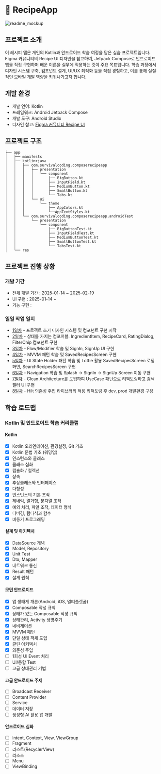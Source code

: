 
# 🥘 RecipeApp

![readme_mockup](https://encrypted-tbn0.gstatic.com/images?q=tbn:ANd9GcTbhpaoXKgXZTVw4AxUc4C_yraC6Hk4REjokNcQgujEKCNDnnufYzAbZ7JEnA2KH0FseiU&usqp=CAU)

## 프로젝트 소개

이 레시피 앱은 개인의 Kotlin과 안드로이드 학습 여정을 담은 실습 프로젝트입니다. 
Figma 커뮤니티의 Recipe UI 디자인을 참고하여, Jetpack Compose로 안드로이드 앱을 직접 구현하며 배운 이론을 실무에 적용하는 것이 주요 목표입니다.
학습 과정에서 디자인 시스템 구축, 컴포넌트 설계, UI/UX 최적화 등을 직접 경험하고, 이를 통해 실질적인 모바일 개발 역량을 키워나가고자 합니다.

## 개발 환경

- 개발 언어: Kotlin
- 프레임워크: Android Jetpack Compose 
- 개발 도구: Android Studio
- 디자인 참고: [Figma 커뮤니티 Recipe UI](https://www.figma.com/community/file/1117253657372214910/food-recipe-app)

## 프로젝트 구조

```
├── app
│   ├── manifests
│   ├── kotlin+java
│   │   ├── com.survivalcoding.composerecipeapp
│   │   │   ├── presentation
│   │   │   │   └── component
│   │   │   │       ├── BigButton.kt
│   │   │   │       ├── InputField.kt
│   │   │   │       ├── MediumButton.kt
│   │   │   │       ├── SmallButton.kt
│   │   │   │       └── Tabs.kt
│   │   │   └── ui
│   │   │       └── theme
│   │   │           ├── AppColors.kt
│   │   │           └──AppTextStyles.kt
│   │   └── com.survivalcoding.composerecipeapp.androidTest
│   │       └── presentation
│   │           └── component
│   │               ├── BigButtonTest.kt
│   │               ├── InputFieldTest.kt
│   │               ├── MediumButtonTest.kt
│   │               ├── SmallButtonTest.kt
│   │               └── TabsTest.kt
│   └── res
```

## 프로젝트 진행 상황

### 개발 기간
- 전체 개발 기간 : 2025-01-14 ~ 2025-02-19
- UI 구현 : 2025-01-14 ~
- 기능 구현 :

### 일일 작업 일지
- [1일차](/docs/daily/2025-01-14.md) - 프로젝트 초기 디자인 시스템 및 컴포넌트 구현 시작
- [2일차](/docs/daily/2025-01-15.md) - 상태를 가지는 컴포저블. IngredientItem, RecipeCard, RatingDialog, FilterChip 컴포넌트 구현
- [3일차](/docs/daily/2025-01-16.md) - Flow/Modifier 학습 및 SignIn, SignUp UI 구현
- [4일차](/docs/daily/2025-01-17.md) - MVVM 패턴 학습 및 SavedRecipesScreen 구현
- [5일차](/docs/daily/2025-01-20.md) - UI State Holder 패턴 학습 및 Lottie 활용 SavedRecipesScreen 로딩 화면, SearchRecipesScreen 구현
- [6일차](/docs/daily/2025-01-21.md) - Navigation 학습 및 Splash -> SignIn -> SignUp Screen 이동 구현
- [7일차](/docs/daily/2025-01-22.md) - Clean Architecture를 도입하여 UseCase 패턴으로 리팩토링하고 검색 필터 UI 구현
- [8일차](/docs/daily/2025-01-23.md) - Hilt 의존성 주입 라이브러리 적용 리팩토링 후 dev, prod 개발환경 구성

## 학습 로드맵

### Kotlin 및 안드로이드 학습 커리큘럼

#### Kotlin
- [x] Kotlin 오리엔테이션, 환경설정, Git 기초
- [x] Kotlin 문법 기초 (워밍업)
- [x] 인스턴스와 클래스
- [x] 클래스 심화
- [x] 캡슐화 / 컬렉션
- [x] 상속
- [x] 추상클래스와 인터페이스
- [x] 다형성
- [x] 인스턴스의 기본 조작
- [x] 제네릭, 열거형, 문자열 조작
- [x] 예외 처리, 파일 조작, 데이터 형식
- [x] 디버깅, 람다식과 함수
- [x] 비동기 프로그래밍

#### 설계 및 아키텍처
- [x] DataSource 개념
- [x] Model, Repository
- [x] Unit Test
- [x] Dto, Mapper
- [x] 네트워크 통신
- [x] Result 패턴
- [x] 설계 원칙

#### 모던 안드로이드
- [x] 앱 생태계 개론(Android, iOS, 멀티플랫폼)
- [x] Composable 작성 규칙
- [x] 상태가 있는 Composable 작성 규칙
- [x] 상태관리, Activity 생명주기
- [x] 네비게이션
- [x] MVVM 패턴
- [x] 단일 상태 객체 도입
- [x] 클린 아키텍처
- [x] 의존성 주입
- [ ] 1회성 UI Event 처리
- [ ] UI/통합 Test
- [ ] 고급 상태관리 기법

#### 고급 안드로이드 주제
- [ ] Broadcast Receiver
- [ ] Content Provider
- [ ] Service
- [ ] 데이터 저장
- [ ] 생성형 AI 활용 앱 개발

#### 안드로이드 심화
- [ ] Intent, Context, View, ViewGroup
- [ ] Fragment
- [ ] 리스트(RecyclerView)
- [ ] 리소스
- [ ] Menu
- [ ] ViewBinding
